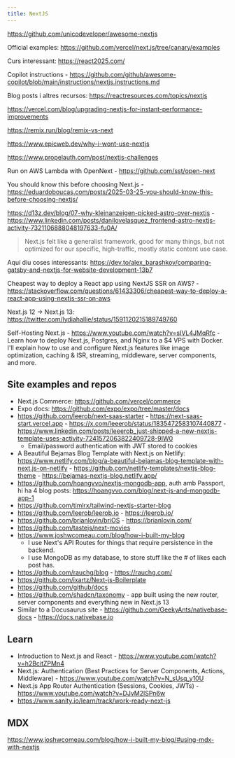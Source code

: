 ```yaml
---
title: NextJS
---
```


https://github.com/unicodeveloper/awesome-nextjs

Official examples: https://github.com/vercel/next.js/tree/canary/examples

Curs interessant: https://react2025.com/

Copilot instructions - https://github.com/github/awesome-copilot/blob/main/instructions/nextjs.instructions.md

Blog posts i altres recursos: https://reactresources.com/topics/nextjs

https://vercel.com/blog/upgrading-nextjs-for-instant-performance-improvements

https://remix.run/blog/remix-vs-next

https://www.epicweb.dev/why-i-wont-use-nextjs

https://www.propelauth.com/post/nextjs-challenges

Run on AWS Lambda with OpenNext - https://github.com/sst/open-next

You should know this before choosing Next.js - https://eduardoboucas.com/posts/2025-03-25-you-should-know-this-before-choosing-nextjs/

https://d13z.dev/blog/07-why-kleinanzeigen-picked-astro-over-nextjs - https://www.linkedin.com/posts/danilovelasquez_frontend-astro-nextjs-activity-7321106888048197633-fu0A/

> Next.js felt like a generalist framework, good for many things, but not optimized for our specific, high-traffic, mostly static content use case.

Aquí diu coses interessants: https://dev.to/alex_barashkov/comparing-gatsby-and-nextjs-for-website-development-13b7

Cheapest way to deploy a React app using NextJS SSR on AWS? - https://stackoverflow.com/questions/61433306/cheapest-way-to-deploy-a-react-app-using-nextjs-ssr-on-aws

Next.js 12 → Next.js 13: https://twitter.com/lydiahallie/status/1591120215189749760

Self-Hosting Next.js - https://www.youtube.com/watch?v=sIVL4JMqRfc - Learn how to deploy Next.js, Postgres, and Nginx to a $4 VPS with Docker. I'll explain how to use and configure Next.js features like image optimization, caching & ISR, streaming, middleware, server components, and more.

## Site examples and repos

- Next.js Commerce: https://github.com/vercel/commerce
- Expo docs: https://github.com/expo/expo/tree/master/docs
- https://github.com/leerob/next-saas-starter - https://next-saas-start.vercel.app - https://x.com/leeerob/status/1835472583107440877 - https://www.linkedin.com/posts/leeerob_just-shipped-a-new-nextjs-template-uses-activity-7241572063822409728-9IW0
  - Email/password authentication with JWT stored to cookies
- A Beautiful Bejamas Blog Template with Next.js on Netlify: https://www.netlify.com/blog/a-beautiful-bejamas-blog-template-with-next.js-on-netlify - https://github.com/netlify-templates/nextjs-blog-theme - https://bejamas-nextjs-blog.netlify.app/
- https://github.com/hoangvvo/nextjs-mongodb-app, auth amb Passport, hi ha 4 blog posts: https://hoangvvo.com/blog/next-js-and-mongodb-app-1
- https://github.com/timlrx/tailwind-nextjs-starter-blog
- https://github.com/leerob/leerob.io - https://leerob.io/
- https://github.com/brianlovin/briOS - https://brianlovin.com/
- https://github.com/tastejs/next-movies
- https://www.joshwcomeau.com/blog/how-i-built-my-blog
  - I use Next's API Routes for things that require persistence in the backend.
  - I use MongoDB as my database, to store stuff like the # of likes each post has.
- https://github.com/rauchg/blog - https://rauchg.com/
- https://github.com/ixartz/Next-js-Boilerplate
- https://github.com/github/docs
- https://github.com/shadcn/taxonomy - app built using the new router, server components and everything new in Next.js 13
- Similar to a Docusaurus site - https://github.com/GeekyAnts/nativebase-docs - https://docs.nativebase.io

## Learn

- Introduction to Next.js and React - https://www.youtube.com/watch?v=h2BcitZPMn4
- Next.js: Authentication (Best Practices for Server Components, Actions, Middleware) - https://www.youtube.com/watch?v=N_sUsq_y10U
- Next.js App Router Authentication (Sessions, Cookies, JWTs) - https://www.youtube.com/watch?v=DJvM2lSPn6w
- https://www.sanity.io/learn/track/work-ready-next-js

## MDX

https://www.joshwcomeau.com/blog/how-i-built-my-blog/#using-mdx-with-nextjs
